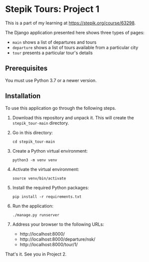 # Stepik Tours: Project 1

This is a part of my learning at https://stepik.org/course/63298.

The Django application presented here shows three types of pages:

- ``main`` shows a list of departures and tours
- ``departure`` shows a list of tours available from a particular city
-  ``tour`` presents a particular tour's details

## Prerequisites

You must use Python 3.7 or a newer version.

## Installation

To use this application go through the following steps.

1. Download this repository and unpack it. This will create the ``stepik_tour-main`` directory.
0. Go in this directory:

    ```bazaar
    cd stepik_tour-main
    ```

0. Create a Python virtual environment:

    ```bazaar
    python3 -m venv venv
    ```
   
0. Activate the virtual environment:

    ```bazaar
    source venv/bin/activate
    ```
   
0. Install the required Python packages:

    ```bazaar
    pip install -r requirements.txt
    ```
   
0. Run the application:

    ```bazaar
    ./manage.py runserver
    ```
   
0. Address your browser to the following URLs:

    -   http://localhost:8000/
    -   http://localhost:8000/departure/nsk/
    -   http://localhost:8000/tour/1/
    
That's it. See you in Project 2.
